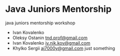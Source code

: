 # Java Juniors Mentorship
java juniors mentorship workshop
* Ivan Kovalenko
* Oleksy Ostanin <tnd.prof@gmail.com>
* Ivan Kovalenko <iv.nik.kov@gmail.com>
* Khylko Sergii <aj7000y@gmail.com>
just something
